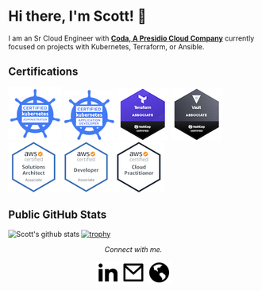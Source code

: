 # Hi there, I'm Scott! 👋

I am an Sr Cloud Engineer with **[Coda, A Presidio Cloud Company](https://coda.global/)** currently focused on projects with Kubernetes, Terraform, or Ansible.

## Certifications
  [![CKA](https://raw.githubusercontent.com/audioboxer217/audioboxer217/master/certs/cka.png)](https://www.youracclaim.com/badges/922356d4-fb6b-42dc-b475-dad0c0532dd3/public_url)
  [![CKAD](https://raw.githubusercontent.com/audioboxer217/audioboxer217/master/certs/ckad.png)](https://www.youracclaim.com/badges/9df4e58d-b065-4b0f-8702-155310058caa/public_url)
  [![Terraform Associate](https://raw.githubusercontent.com/audioboxer217/audioboxer217/master/certs/tf.png)](https://www.youracclaim.com/badges/55293484-eda3-4c5c-87f7-c4d86e455b69/public_url)
  [![Vault Associate](https://raw.githubusercontent.com/audioboxer217/audioboxer217/master/certs/vault.png)](https://www.youracclaim.com/badges/328c4608-7b47-4648-88e4-2deb3f6fa54a/public_url)
  [![AWS Solutions Architect Associate](https://raw.githubusercontent.com/audioboxer217/audioboxer217/master/certs/aws_saa.png)](https://www.youracclaim.com/badges/d5c957f8-b9ec-4714-b9a6-ff32938eee87/public_url)
  [![AWS Developer Associate](https://raw.githubusercontent.com/audioboxer217/audioboxer217/master/certs/aws_da.png)](https://www.youracclaim.com/badges/efcef512-45ba-4d79-8f2f-136b97201c9a/public_url")
  [![AWS Cloud Practioner](https://raw.githubusercontent.com/audioboxer217/audioboxer217/master/certs/aws_cp.png)](https://www.youracclaim.com/badges/4b05d6c0-2bc5-44e8-a865-2b1a44efc1f7/public_url)

## Public GitHub Stats
  
![Scott's github stats](https://github-readme-stats.vercel.app/api?username=audioboxer217&show_icons=true)
[![trophy](https://github-profile-trophy.vercel.app/?username=audioboxer217&rank=SSS,SS,S,AAA,AA,A)](https://github.com/ryo-ma/github-profile-trophy)
<p align="center">
  <i>Connect with me.</i>
  
  <p align="center">
    <a href="https://www.linkedin.com/in/scotteppler/" alt="Linkedin"><img src="https://raw.githubusercontent.com/audioboxer217/audioboxer217/140586eea371d31fc4ce635ed3ede770916b1226/img/linkedin.svg"></a>
    <a href="mailto:kscotteppler@gmail.com" alt="Mail"><img src="https://raw.githubusercontent.com/audioboxer217/audioboxer217/140586eea371d31fc4ce635ed3ede770916b1226/img/mail.svg"></a>
    <a href="https://kseppler.com" alt="Website"><img src="https://raw.githubusercontent.com/audioboxer217/audioboxer217/d5ef488041c4bf3020c0aac79dd1f37ef8ce9b76/img/website.svg"></a>
  </p>
</p>
